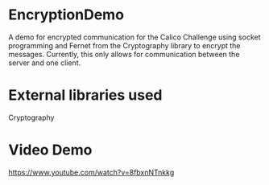 # EncryptionDemo
A demo for encrypted communication for the Calico Challenge using socket programming and Fernet from the Cryptography library to encrypt the messages.
Currently, this only allows for communication between the server and one client.
# External libraries used
Cryptography
# Video Demo
https://www.youtube.com/watch?v=8fbxnNTnkkg
